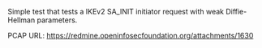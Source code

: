 Simple test that tests a IKEv2 SA_INIT initiator request with weak Diffie-Hellman parameters.

PCAP URL:
  https://redmine.openinfosecfoundation.org/attachments/1630
